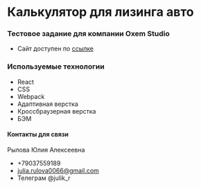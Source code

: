 # Калькулятор для лизинга авто
### Тестовое задание для компании Oxem Studio

* Сайт доступен по [ссылке](https://oxem-test-nine.vercel.app/)

### Используемые технологии
* React
* CSS
* Webpack
* Адаптивная верстка
* Кроссбраузерная верстка
* БЭМ

#### Контакты для связи
Рылова Юлия Алексеевна
* +79037559189
* julia.rulova0066@gmail.com
* Телеграм @julik_r
